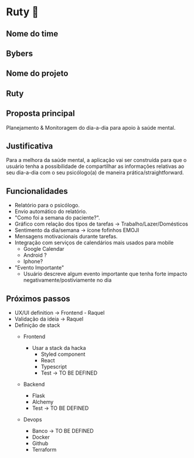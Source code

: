 # Ruty 👋

## Nome do time 
<h2> Bybers </h2>

## Nome do projeto
<h2> Ruty </h2>

## Proposta principal
  Planejamento & Monitoragem do dia-a-dia para apoio à saúde mental.

## Justificativa
  Para a melhora da saúde mental, a aplicação vai ser construída para que o usuário tenha a possibilidade de compartilhar as informações relativas ao seu dia-a-dia com o seu psicólogo(a) de maneira prática/straightforward.

## Funcionalidades
- Relatório para o psicólogo.
- Envio automático do relatório.
- "Como foi a semana do paciente?".
- Gráfico com relação dos tipos de tarefas -> Trabalho/Lazer/Domésticos
- Sentimento da dia/semana -> ícone fofinhos EMOJI
- Mensagens motivacionais durante tarefas.
- Integração com serviços de calendários mais usados para mobile
  - Google Calendar
  - Android ?
  - Iphone?
- "Evento Importante"
  - Usuário descreve algum evento importante que tenha forte impacto negativamente/postiviamente no dia

## Próximos passos
- UX/UI definition -> Frontend - Raquel
- Validação da ideia -> Raquel
- Definição de stack
  - Frontend
    - Usar a stack da hacka
      - Styled component
      - React
      - Typescript
      - Test -> TO BE DEFINED

  - Backend
    - Flask
    - Alchemy
    - Test -> TO BE DEFINED

  - Devops
    - Banco -> TO BE DEFINED
    - Docker
    - Github
    - Terraform
